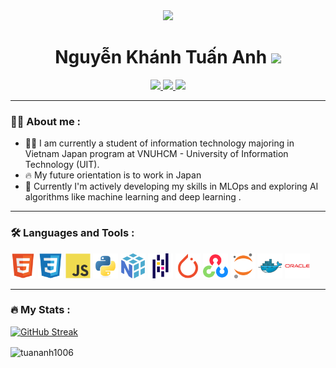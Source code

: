 <div id="header" align="center">
  <img src="https://media3.giphy.com/media/qgQUggAC3Pfv687qPC/giphy.gif" height="200"/>
  <h1>
    Nguyễn Khánh Tuấn Anh
    <img src="https://media.giphy.com/media/hvRJCLFzcasrR4ia7z/giphy.gif" height="50"/>
  </h1>
  

            
</div>
<div id="badges" align="center">
  <a href="https://www.facebook.com/tuananhuit/">
    <img src="https://img.shields.io/badge/Facebook-blue?logo=Facebook&logoColor=white&style=for-the-badge" />
  </a>
   <a href="mailto:22520055@gm.uit.edu.vn">
    <img src="https://img.shields.io/badge/Gmail-red?logo=Gmail&logoColor=white&style=for-the-badge" />
  </a>
  <a href="https://www.linkedin.com/in/nguy%E1%BB%85n-kh%C3%A1nh-tu%E1%BA%A5n-anh-82505a285/">
    <img src="https://img.shields.io/badge/LinkedIn-blue?logo=LinkedIn&logoColor=white&style=for-the-badge" />
  </a>
</div>


---

### 👨‍💻 About me :
- 👨‍🎓 I am currently a student of information technology majoring in Vietnam Japan program at VNUHCM - University of Information Technology (UIT).
- 🔥 My future orientation is to work in Japan
- 📖 Currently I'm actively developing my skills in MLOps and exploring AI algorithms like machine learning and deep learning .

--- 

### 🛠️ Languages and Tools :
<div>
  <img src="https://github.com/devicons/devicon/blob/master/icons/html5/html5-original.svg" width="40" />
  <img src="https://github.com/devicons/devicon/blob/master/icons/css3/css3-original.svg" width="40" />
  <img src="https://github.com/devicons/devicon/blob/master/icons/javascript/javascript-original.svg" width="40" />
  <img src="https://github.com/devicons/devicon/blob/master/icons/python/python-original.svg" width="40" />
  <img src="https://github.com/devicons/devicon/blob/master/icons/numpy/numpy-original.svg" width="40" />
  <img src="https://github.com/devicons/devicon/blob/master/icons/pandas/pandas-original.svg" width="40" />
  <img src="https://github.com/devicons/devicon/blob/master/icons/pytorch/pytorch-original.svg" width="40" />
  <img src="https://github.com/devicons/devicon/blob/master/icons/opencv/opencv-original.svg" width="40" />
  <img src="https://github.com/devicons/devicon/blob/master/icons/jupyter/jupyter-original.svg" width="40" />
    <img src="https://github.com/devicons/devicon/blob/master/icons/docker/docker-original.svg" width="40" />
  <img src="https://github.com/devicons/devicon/blob/master/icons/oracle/oracle-original.svg" width="40" />
</div>

---

### 🔥 My Stats :
[![GitHub Streak](http://github-readme-streak-stats.herokuapp.com?user=tuanAnh1006&theme=tokyonight_duo&border_radius=10)](https://git.io/streak-stats)

<p>
<img align="center" src="https://github-readme-stats.vercel.app/api/top-langs?username=tuananh1006&show_icons=true&locale=en&layout=compact" alt="tuananh1006"   />
</p>
